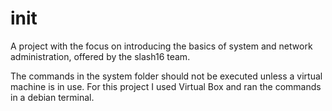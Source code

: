 # init

A project with the focus on introducing the basics of system and network administration, offered by the slash16 team.

The commands in the system folder should not be executed unless a virtual machine is in use. For this project I used Virtual Box and ran the commands in a debian terminal.

